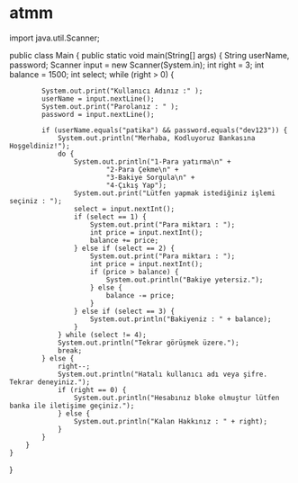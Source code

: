 # atmm
import java.util.Scanner;

public class Main {
    public static void main(String[] args) {
        String userName, password;
        Scanner input = new Scanner(System.in);
        int right = 3;
        int balance = 1500;
        int select;
        while (right > 0) {
        
            System.out.print("Kullanıcı Adınız :" );
            userName = input.nextLine();
            System.out.print("Parolanız : " );
            password = input.nextLine();

            if (userName.equals("patika") && password.equals("dev123")) {
                System.out.println("Merhaba, Kodluyoruz Bankasına Hoşgeldiniz!");
                do {
                    System.out.println("1-Para yatırma\n" +
                            "2-Para Çekme\n" +
                            "3-Bakiye Sorgula\n" +
                            "4-Çıkış Yap");
                    System.out.print("Lütfen yapmak istediğiniz işlemi seçiniz : ");
                    select = input.nextInt();
                    if (select == 1) {
                        System.out.print("Para miktarı : ");
                        int price = input.nextInt();
                        balance += price;
                    } else if (select == 2) {
                        System.out.print("Para miktarı : ");
                        int price = input.nextInt();
                        if (price > balance) {
                            System.out.println("Bakiye yetersiz.");
                        } else {
                            balance -= price;
                        }
                    } else if (select == 3) {
                        System.out.println("Bakiyeniz : " + balance);
                    }
                } while (select != 4);
                System.out.println("Tekrar görüşmek üzere.");
                break;
            } else {
                right--;
                System.out.println("Hatalı kullanıcı adı veya şifre. Tekrar deneyiniz.");
                if (right == 0) {
                    System.out.println("Hesabınız bloke olmuştur lütfen banka ile iletişime geçiniz.");
                } else {
                    System.out.println("Kalan Hakkınız : " + right);
                }
            }
        }
    }
}
